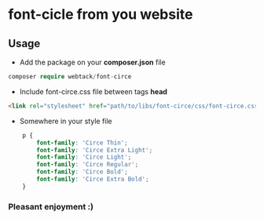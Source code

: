 # font-cicle from you website

## Usage
* Add the package on your **composer.json** file
```php
composer require webtack/font-circe
```
* Include font-circe.css file between tags **head**

```html
<link rel="stylesheet" href="path/to/libs/font-circe/css/font-circe.css">
```
* Somewhere in your style file

```css
    p {
        font-family: 'Circe Thin';
        font-family: 'Circe Extra Light';
        font-family: 'Circe Light';
        font-family: 'Circe Regular';
        font-family: 'Circe Bold';
        font-family: 'Circe Extra Bold';
    }

```

### Pleasant enjoyment :)